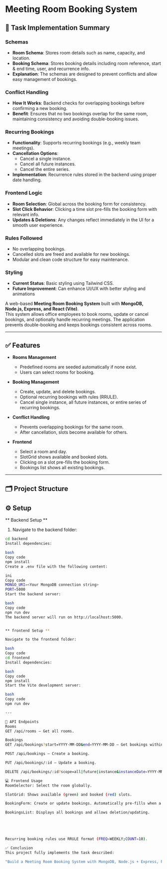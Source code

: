 # Meeting Room Booking System

## 📝 Task Implementation Summary

### Schemas
- **Room Schema**: Stores room details such as name, capacity, and location.
- **Booking Schema**: Stores booking details including room reference, start & end time, user, and recurrence info.
- **Explanation**: The schemas are designed to prevent conflicts and allow easy management of bookings.

### Conflict Handling
- **How It Works**: Backend checks for overlapping bookings before confirming a new booking.
- **Benefit**: Ensures that no two bookings overlap for the same room, maintaining consistency and avoiding double-booking issues.

### Recurring Bookings
- **Functionality**: Supports recurring bookings (e.g., weekly team meetings).
- **Cancellation Options**:
  - Cancel a single instance.
  - Cancel all future instances.
  - Cancel the entire series.
- **Implementation**: Recurrence rules stored in the backend using proper date handling.

### Frontend Logic
- **Room Selection**: Global across the booking form for consistency.
- **Slot Click Behavior**: Clicking a time slot pre-fills the booking form with relevant info.
- **Updates & Deletions**: Any changes reflect immediately in the UI for a smooth user experience.

### Rules Followed
- No overlapping bookings.
- Cancelled slots are freed and available for new bookings.
- Modular and clean code structure for easy maintenance.

### Styling
- **Current Status**: Basic styling using Tailwind CSS.
- **Future Improvement**: Can enhance UI/UX with better styling and animations


A web-based **Meeting Room Booking System** built with **MongoDB, Node.js, Express, and React (Vite)**.  
This system allows office employees to book rooms, update or cancel bookings, and optionally handle recurring meetings. The application prevents double-booking and keeps bookings consistent across rooms.

---

## ✅ Features

- **Rooms Management**
  - Predefined rooms are seeded automatically if none exist.
  - Users can select rooms for booking.
  
- **Booking Management**
  - Create, update, and delete bookings.
  - Optional recurring bookings with rules (RRULE).
  - Cancel single instance, all future instances, or entire series of recurring bookings.
  
- **Conflict Handling**
  - Prevents overlapping bookings for the same room.
  - After cancellation, slots become available for others.

- **Frontend**
  - Select a room and day.
  - SlotGrid shows available and booked slots.
  - Clicking on a slot pre-fills the booking form.
  - Bookings list shows all existing bookings.

---

## 🗂 Project Structure



## ⚙ Setup

** Backend Setup **

1. Navigate to the backend folder:

```bash
cd backend
Install dependencies:

bash
Copy code
npm install
Create a .env file with the following content:

ini
Copy code
MONGO_URI=<Your MongoDB connection string>
PORT=5000
Start the backend server:

bash
Copy code
npm run dev
The backend server will run on http://localhost:5000.


** frontend Setup **

Navigate to the frontend folder:

bash
Copy code
cd frontend
Install dependencies:

bash
Copy code
npm install
Start the Vite development server:

bash
Copy code
npm run dev

---

🔗 API Endpoints
Rooms
GET /api/rooms — Get all rooms.

Bookings
GET /api/bookings?start=YYYY-MM-DD&end=YYYY-MM-DD — Get bookings within date range.

POST /api/bookings — Create a booking.

PUT /api/bookings/:id — Update a booking.

DELETE /api/bookings/:id?scope=all|future|instance&instanceDate=YYYY-MM-DD — Delete booking(s) based on scope.

💻 Frontend Usage
RoomSelector: Select the room globally.

SlotGrid: Shows available (green) and booked (red) slots.

BookingForm: Create or update bookings. Automatically pre-fills when a slot is clicked.

BookingsList: Displays all bookings and allows deletion/updating.





Recurring booking rules use RRULE format (FREQ=WEEKLY;COUNT=10).

✅ Conclusion
This project fully implements the task described:

"Build a Meeting Room Booking System with MongoDB, Node.js + Express, React. Must handle double-booking, cancellations, updates, optional recurring bookings, and show slots per room.